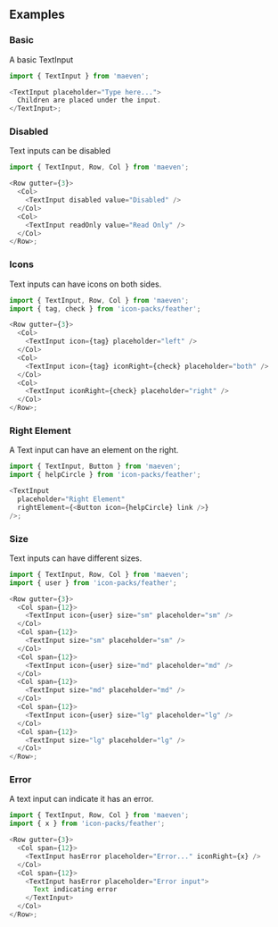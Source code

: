 ## Examples

### Basic

A basic TextInput

```js
import { TextInput } from 'maeven';

<TextInput placeholder="Type here...">
  Children are placed under the input.
</TextInput>;
```

### Disabled

Text inputs can be disabled

```js
import { TextInput, Row, Col } from 'maeven';

<Row gutter={3}>
  <Col>
    <TextInput disabled value="Disabled" />
  </Col>
  <Col>
    <TextInput readOnly value="Read Only" />
  </Col>
</Row>;
```

### Icons

Text inputs can have icons on both sides.

```js
import { TextInput, Row, Col } from 'maeven';
import { tag, check } from 'icon-packs/feather';

<Row gutter={3}>
  <Col>
    <TextInput icon={tag} placeholder="left" />
  </Col>
  <Col>
    <TextInput icon={tag} iconRight={check} placeholder="both" />
  </Col>
  <Col>
    <TextInput iconRight={check} placeholder="right" />
  </Col>
</Row>;
```

### Right Element

A Text input can have an element on the right.

```js
import { TextInput, Button } from 'maeven';
import { helpCircle } from 'icon-packs/feather';

<TextInput
  placeholder="Right Element"
  rightElement={<Button icon={helpCircle} link />}
/>;
```

### Size

Text inputs can have different sizes.

```js
import { TextInput, Row, Col } from 'maeven';
import { user } from 'icon-packs/feather';

<Row gutter={3}>
  <Col span={12}>
    <TextInput icon={user} size="sm" placeholder="sm" />
  </Col>
  <Col span={12}>
    <TextInput size="sm" placeholder="sm" />
  </Col>
  <Col span={12}>
    <TextInput icon={user} size="md" placeholder="md" />
  </Col>
  <Col span={12}>
    <TextInput size="md" placeholder="md" />
  </Col>
  <Col span={12}>
    <TextInput icon={user} size="lg" placeholder="lg" />
  </Col>
  <Col span={12}>
    <TextInput size="lg" placeholder="lg" />
  </Col>
</Row>;
```

### Error

A text input can indicate it has an error.

```js
import { TextInput, Row, Col } from 'maeven';
import { x } from 'icon-packs/feather';

<Row gutter={3}>
  <Col span={12}>
    <TextInput hasError placeholder="Error..." iconRight={x} />
  </Col>
  <Col span={12}>
    <TextInput hasError placeholder="Error input">
      Text indicating error
    </TextInput>
  </Col>
</Row>;
```
